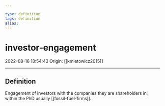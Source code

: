 ```yaml
---

type: definition
tags: definition
alias:
---
```


# investor-engagement

2022-08-16 13:54:43
Origin: [[kmietowicz2015]]

---

## Definition

Engagement of investors with the companies they are shareholders in, within the PhD usually [[fossil-fuel-firms]].
